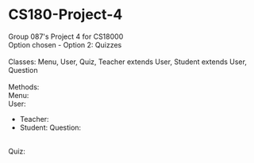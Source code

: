 # CS180-Project-4
Group 087's Project 4 for CS18000
<br>
Option chosen - Option 2: Quizzes
<br>
<br>
Classes: Menu, User, Quiz, Teacher extends User, Student extends User, Question
<br>
<br>
Methods:
<br>
Menu:
<br>
User:
- Teacher:
- Student:
Question:
<br>
Quiz:
